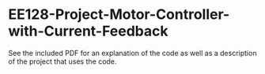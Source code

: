 # EE128-Project-Motor-Controller-with-Current-Feedback

See the included PDF for an explanation of the code as well as a description of the project that uses the code.

